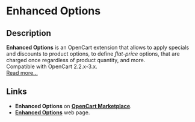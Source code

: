 # Enhanced Options

## Description
**Enhanced Options** is an OpenCart extension that allows to apply specials and discounts to product options, to define *flat-price* options, that are charged once regardless of product quantity, and more.  
Compatible with OpenCart 2.2.x-3.x.  
[Read more...](./module/README.md)

## Links
* **Enhanced Options** on [**OpenCart Marketplace**](https://www.opencart.com/index.php?route=marketplace/extension/info&extension_id=40391).
* [**Enhanced Options**](https://www.ocmod.space/enhanced-options) web page.
